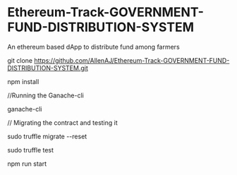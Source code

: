 # Ethereum-Track-GOVERNMENT-FUND-DISTRIBUTION-SYSTEM
An ethereum based dApp to distribute fund among farmers

git clone https://github.com/AllenAJ/Ethereum-Track-GOVERNMENT-FUND-DISTRIBUTION-SYSTEM.git

npm install 

//Running the Ganache-cli

ganache-cli



// Migrating the contract and testing it

sudo truffle migrate --reset

sudo truffle test 

npm run start
